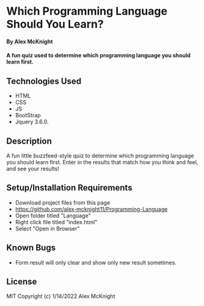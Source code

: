 # Which Programming Language Should You Learn?

#### By Alex McKnight

#### A fun quiz used to determine which programming language you should learn first.

## Technologies Used

* HTML
* CSS
* JS
* BootStrap
* Jquery 3.6.0.

## Description

A fun little buzzfeed-style quiz to determine which programming language you should learn first. Enter in the results that match how you think and feel, and see your results!

## Setup/Installation Requirements

* Download project files from this page
* https://github.com/alex-mcknight11/Programming-Language
* Open folder titled "Language"
* Right click file titled "index.html"
* Select "Open in Browser"

## Known Bugs

* Form result will only clear and show only new result sometimes. 

## License

MIT Copyright (c) 1/14/2022 Alex McKnight